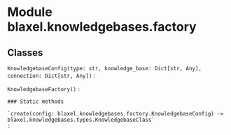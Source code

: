 Module blaxel.knowledgebases.factory
====================================

Classes
-------

`KnowledgebaseConfig(type: str, knowledge_base: Dict[str, Any], connection: Dict[str, Any])`
:   

`KnowledgebaseFactory()`
:   

    ### Static methods

    `create(config: blaxel.knowledgebases.factory.KnowledgebaseConfig) ‑> blaxel.knowledgebases.types.KnowledgebaseClass`
    :